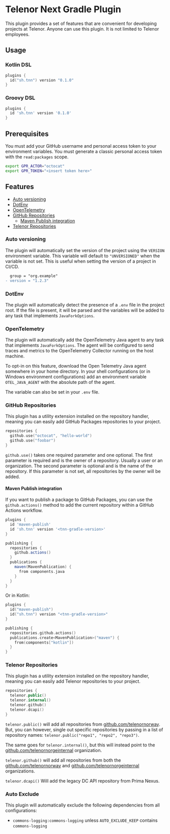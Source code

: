 # Telenor Next Gradle Plugin

This plugin provides a set of features that are convenient
for developing projects at Telenor. Anyone can use this
plugin. It is not limited to Telenor employees.

## Usage

### Kotlin DSL

<!-- @formatter:off -->
```kts
plugins {
  id("sh.tnn") version "0.1.0"
}
```
<!-- @formatter:on -->

### Groovy DSL

<!-- @formatter:off -->
```groovy
plugins {
  id 'sh.tnn' version '0.1.0'
}
```
<!-- @formatter:on -->

## Prerequisites

You must add your GitHub username and personal access token
to your environment variables. You must generate a classic
personal access token with the `read:packages` scope.

```bash
export GPR_ACTOR="octocat"
export GPR_TOKEN="<insert token here>"
```

## Features

- [Auto versioning](#auto-versioning)
- [DotEnv](#dotenv)
- [OpenTelemetry](#opentelemetry)
- [GitHub Repositories](#github-repositories)
  - [Maven Publish integration](#maven-publish-integration)
- [Telenor Repositories](#telenor-repositories)

### Auto versioning

The plugin will automatically set the version of the project
using the `VERSION` environment variable. This variable will
default to `"UNVERSIONED"` when the variable is not set.
This is useful when setting the version of a project in
CI/CD.

```diff
  group = "org.example"
- version = "1.2.3"
```

### DotEnv

The plugin will automatically detect the presence of a
`.env` file in the project root. If the file is present, it
will be parsed and the variables will be added to any task
that implements `JavaForkOptions`.

### OpenTelemetry

The plugin will automatically add the OpenTelemetry Java
agent to any task that implements `JavaForkOptions`. The
agent will be configured to send traces and metrics to
the OpenTelemetry Collector running on the host machine.

To opt-in on this feature, download the Open Telemetry
Java agent somewhere in your home directory. In your
shell configurations (or in Windows environment
configurations) add an environment variable
`OTEL_JAVA_AGENT` with the absolute path of the agent.

The variable can also be set in your `.env` file.

### GitHub Repositories

This plugin has a utility extension installed on the
repository handler, meaning you can easily add GitHub
Packages repositories to your project.

<!-- @formatter:off -->
```kotlin
repositories {
  github.use("octocat", "hello-world")
  github.use("foobar")
}
```
<!-- @formatter:on -->

`github.use()` takes one required parameter and one
optional. The first parameter is required and is the owner
of a repository. Usually a user or an organization. The
second parameter is optional and is the name of the
repository. If this parameter is not set, all repositories
by the owner will be added.

#### Maven Publish integration

If you want to publish a package to GitHub Packages, you
can use the `github.actions()` method to add the current
repository within a GitHub Actions workflow.

<!-- @formatter:off -->
```groovy
plugins {
  id 'maven-publish'
  id 'sh.tnn' version '<tnn-gradle-version>'
}

publishing {
  repositories {
    github.actions()
  }
  publications {
    maven(MavenPublication) {
      from components.java
    }
  }
}
```

Or in Kotlin:

```kotlin
plugins {
  id("maven-publish")
  id("sh.tnn") version "<tnn-gradle-version>"
}

publishing {
  repositories.github.actions()
  publications.create<MavenPublication>("maven") {
    from(components["kotlin"])
  }
}
```

### Telenor Repositories

This plugin has a utility extension installed on the
repository handler, meaning you can easily add Telenor
repositories to your project.

<!-- @formatter:off -->
```kotlin
repositories {
  telenor.public()
  telenor.internal()
  telenor.github()
  telenor.dcapi()
}
```
<!-- @formatter:on -->

`telenor.public()` will add all repositories from
[github.com/telenornorway](https://github.com/telenornorway).
But, you can however, single out specific repositories by
passing in a list of repository
names: `telenor.public("repo1", "repo2", "repo3")`.

The same goes for `telenor.internal()`, but this will
instead point to
the [github.com/telenornorgeinternal](https://github.com/telenornorgeinternal)
organization.

`telenor.github()` will add all repositories from both the
[github.com/telenornorway](https://github.com/telenornorway)
and [github.com/telenornorgeinternal](https://github.com/telenornorgeinternal)
organizations.

`telenor.dcapi()` Will add the legacy DC API repository from
Prima Nexus.

### Auto Exclude

This plugin will automatically exclude the following
dependencies from all configurations:

- `commons-logging:commons-logging`
  unless `AUTO_EXCLUDE_KEEP` contains `commons-logging`
